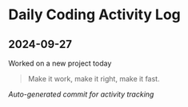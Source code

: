 # Daily Coding Activity Log

## 2024-09-27

Worked on a new project today

> Make it work, make it right, make it fast.

*Auto-generated commit for activity tracking*
